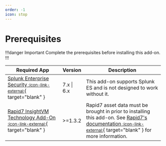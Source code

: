 ```yaml
---
order: -1
icon: stop
---
```


# Prerequisites

!!!danger Important
Complete the prerequisites before installing this add-on.
!!!

Required App | Version | Description
------------ | ------- | -----------
[Splunk Enterprise Security <small>:icon-link-external:</small>](https://splunkbase.splunk.com/app/263){ target="blank" } | 7.x \| 6.x | This add-on supports Splunk ES and is not designed to work without it.
[Rapid7 InsightVM Technology Add-On <small>:icon-link-external:</small>](https://splunkbase.splunk.com/app/5097){ target="blank" } | >=1.3.2 | Rapid7 asset data must be brought in prior to installing this add-on. See [Rapid7's documentation <small>:icon-link-external:</small>](https://splunkbase.splunk.com/app/5097){ target="blank" } for more information.
